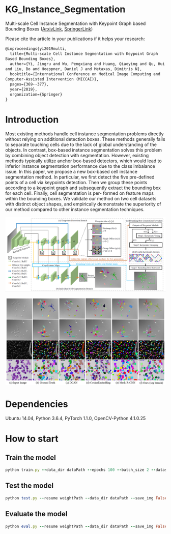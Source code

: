 # KG_Instance_Segmentation
Multi-scale Cell Instance Segmentation with Keypoint Graph based Bounding Boxes  ([ArxivLink](https://arxiv.org/abs/1907.09140), [SpringerLink](https://link.springer.com/chapter/10.1007/978-3-030-32239-7_41))

Please cite the article in your publications if it helps your research:

	@inproceedings{yi2019multi,
	  title={Multi-scale Cell Instance Segmentation with Keypoint Graph Based Bounding Boxes},
	  author={Yi, Jingru and Wu, Pengxiang and Huang, Qiaoying and Qu, Hui and Liu, Bo and Hoeppner, Daniel J and Metaxas, Dimitris N},
	  booktitle={International Conference on Medical Image Computing and Computer-Assisted Intervention (MICCAI)},
	  pages={369--377},
	  year={2019},
	  organization={Springer}
	}


# Introduction

Most existing methods handle cell instance segmentation problems directly without relying on additional detection boxes. These methods generally fails to separate touching cells due to the lack of global understanding of the objects. In contrast, box-based instance segmentation solves this problem by combining object detection with segmentation. However, existing methods typically utilize anchor box-based detectors, which would lead to inferior instance segmentation performance due to the class imbalance issue. In this paper, we propose a new box-based cell instance segmentation method. In particular, we first detect the five pre-defined points of a cell via keypoints detection. Then we group these points according to a keypoint graph and subsequently extract the bounding box for each cell. Finally, cell segmentation is per-
formed on feature maps within the bounding boxes. We validate our method on two cell datasets with distinct object shapes, and empirically
demonstrate the superiority of our method compared to other instance segmentation techniques.

<p align="center">
	<img src="imgs/pic1.png", width="800">
</p>

<p align="center">
	<img src="imgs/pic2.png", width="800">
</p>

# Dependencies
Ubuntu 14.04, Python 3.6.4, PyTorch 1.1.0, OpenCV-Python 4.1.0.25 

# How to start
## Train the model
```ruby
python train.py --data_dir dataPath --epochs 100 --batch_size 2 --dataset kaggle
```

## Test the model
```ruby
python test.py --resume weightPath --data_dir dataPath --save_img False --dataset kaggle
```


## Evaluate the model
```ruby
python eval.py --resume weightPath --data_dir dataPath --save_img False --dataset kaggle --eval_type seg
```


